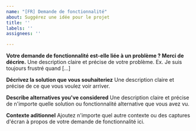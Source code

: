 ```yaml
---
name: "[FR] Demande de fonctionnalité"
about: Suggérez une idée pour le projet
title: ''
labels: ''
assignees: ''

---
```


**Votre demande de fonctionnalité est-elle liée à un problème ? Merci de décrire.**
Une description claire et précise de votre problème. Ex. Je suis toujours frustré quand [...]

**Décrivez la solution que vous souhaiteriez**
Une description claire et précise de ce que vous voulez voir arriver.

**Describe alternatives you've considered**
Une description claire et précise de n'importe quelle solution ou fonctionnalité alternative que vous avez vu.

**Contexte aditionnel**
Ajoutez n'importe quel autre contexte ou des captures d'écran à propos de votre demande de fonctionnalité ici.
